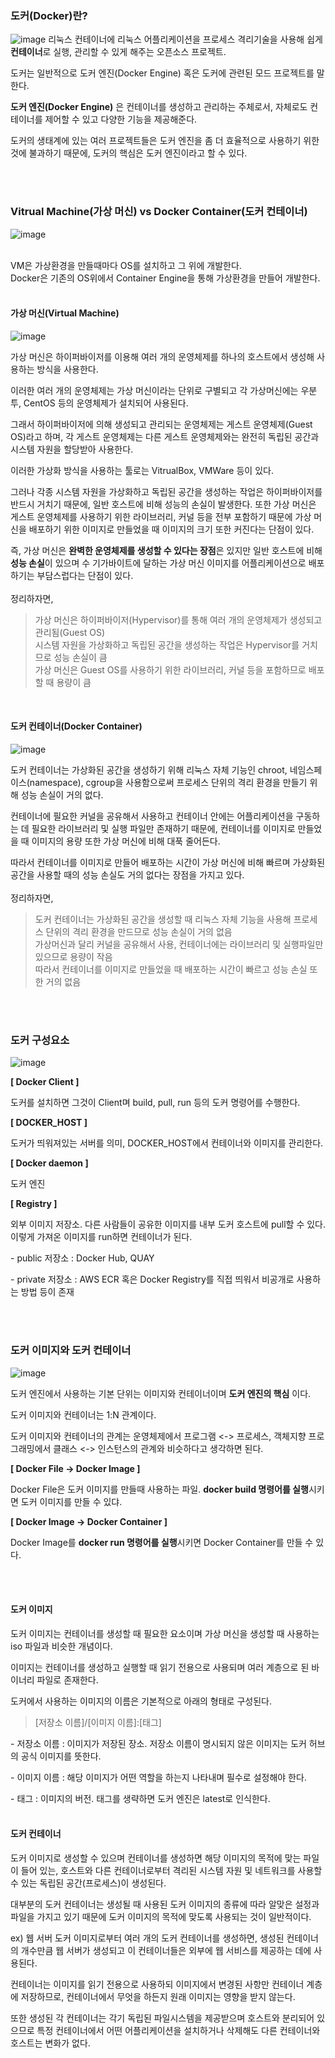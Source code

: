 ### **도커(Docker)란?**
![image](https://github.com/user-attachments/assets/72507968-99ce-4ee3-876a-67c27436acd9)
리눅스 컨테이너에 리눅스 어플리케이션을 프로세스 격리기술을 사용해 쉽게 **컨테이너**로 실행, 관리할 수 있게 해주는 오픈소스 프로젝트.

도커는 일반적으로 도커 엔진(Docker Engine) 혹은 도커에 관련된 모드 프로젝트를 말한다.

**도커 엔진(Docker Engine)** 은 컨테이너를 생성하고 관리하는 주체로서, 자체로도 컨테이너를 제어할 수 있고 다양한 기능을 제공해준다.

도커의 생태계에 있는 여러 프로젝트들은 도커 엔진을 좀 더 효율적으로 사용하기 위한 것에 불과하기 때문에, 도커의 핵심은 도커 엔진이라고 할 수 있다.

<br/><br/>
### **Vitrual Machine(가상 머신) vs Docker Container(도커 컨테이너)**
![image](https://github.com/user-attachments/assets/848d2fb9-3283-456c-9212-e5fccf4fcad6)
<br/><br/>

VM은 가상환경을 만들때마다 OS를 설치하고 그 위에 개발한다.<br/>
Docker은 기존의 OS위에서 Container Engine을 통해 가상환경을 만들어 개발한다.
<br/><br/>
#### **가상 머신(Virtual Machine)**

![image](https://github.com/user-attachments/assets/b4377783-fe32-4118-ba0a-8db18c00d31b)

가상 머신은 하이퍼바이저를 이용해 여러 개의 운영체제를 하나의 호스트에서 생성해 사용하는 방식을 사용한다.

이러한 여러 개의 운영체제는 가상 머신이라는 단위로 구별되고 각 가상머신에는 우분투, CentOS 등의 운영체제가 설치되어 사용된다.

그래서 하이퍼바이저에 의해 생성되고 관리되는 운영체제는 게스트 운영체제(Guest OS)라고 하며, 각 게스트 운영체제는 다른 게스트 운영체제와는 완전히 독립된 공간과 시스템 자원을 할당받아 사용한다.

이러한 가상화 방식을 사용하는 툴로는 VitrualBox, VMWare 등이 있다.

그러나 각종 시스템 자원을 가상화하고 독립된 공간을 생성하는 작업은 하이퍼바이저를 반드시 거치기 때문에, 일반 호스트에 비해 성능의 손실이 발생한다. 또한 가상 머신은 게스트 운영체제를 사용하기 위한 라이브러리, 커널 등을 전부 포함하기 때문에 가상 머신을 배포하기 위한 이미지로 만들었을 때 이미지의 크기 또한 커진다는 단점이 있다.

즉, 가상 머신은 **완벽한 운영체제를 생성할 수 있다는 장점**은 있지만 일반 호스트에 비해 **성능 손실**이 있으며 수 기가바이트에 달하는 가상 머신 이미지를 어플리케이션으로 배포하기는 부담스럽다는 단점이 있다.
<br/><br/>
정리하자면,

> 가상 머신은 하이퍼바이저(Hypervisor)를 통해 여러 개의 운영체제가 생성되고 관리됨(Guest OS)  
> 시스템 자원을 가상화하고 독립된 공간을 생성하는 작업은 Hypervisor를 거치므로 성능 손실이 큼  
> 가상 머신은 Guest OS를 사용하기 위한 라이브러리, 커널 등을 포함하므로 배포할 때 용량이 큼

<br/>

#### **도커 컨테이너(Docker Container)**
![image](https://github.com/user-attachments/assets/d0728389-6712-4ccd-96fd-7f2254d00acc)

도커 컨테이너는 가상화된 공간을 생성하기 위해 리눅스 자체 기능인 chroot, 네임스페이스(namespace), cgroup을 사용함으로써 프로세스 단위의 격리 환경을 만들기 위해 성능 손실이 거의 없다.

컨테이너에 필요한 커널을 공유해서 사용하고 컨테이너 안에는 어플리케이션을 구동하는 데 필요한 라이브러리 및 실행 파일만 존재하기 때문에, 컨테이너를 이미지로 만들었을 때 이미지의 용량 또한 가상 머신에 비해 대푹 줄어든다.

따라서 컨테이너를 이미지로 만들어 배포하는 시간이 가상 머신에 비해 빠르며 가상화된 공간을 사용할 때의 성능 손실도 거의 없다는 장점을 가지고 있다.
<br/><br/>
정리하자면,

> 도커 컨테이너는 가상화된 공간을 생성할 때 리눅스 자체 기능을 사용해 프로세스 단위의 격리 환경을 만드므로 성능 손실이 거의 없음  
> 가상머신과 달리 커널을 공유해서 사용, 컨테이너에는 라이브러리 및 실행파일만 있으므로 용량이 작음  
> 따라서 컨테이너를 이미지로 만들었을 때 배포하는 시간이 빠르고 성능 손실 또한 거의 없음



<br/><br/>
### **도커 구성요소**
![image](https://github.com/user-attachments/assets/9846c843-a2fa-4b39-ad00-4ee94868999d)

**\[ Docker Client \]**

도커를 설치하면 그것이 Client며 build, pull, run 등의 도커 명령어를 수행한다.

**\[ DOCKER\_HOST \]**

도커가 띄워져있는 서버를 의미, DOCKER\_HOST에서 컨테이너와 이미지를 관리한다.

**\[ Docker daemon \]**

도커 엔진

**\[ Registry \]**

외부 이미지 저장소. 다른 사람들이 공유한 이미지를 내부 도커 호스트에 pull할 수 있다. 이렇게 가져온 이미지를 run하면 컨테이너가 된다.

\- public 저장소 : Docker Hub, QUAY

\- private 저장소 : AWS ECR 혹은 Docker Registry를 직접 띄워서 비공개로 사용하는 방법 등이 존재

<br/><br/>
### **도커 이미지와 도커 컨테이너**
![image](https://github.com/user-attachments/assets/b82301d7-ffa4-4635-b969-dfa5679fede8)

도커 엔진에서 사용하는 기본 단위는 이미지와 컨테이너이며 **도커 엔진의 핵심** 이다.

도커 이미지와 컨테이너는 1:N 관계이다.

도커 이미지와 컨테이너의 관계는 운영체제에서 프로그램 <-> 프로세스, 객체지향 프로그래밍에서 클래스 <-> 인스턴스의 관계와 비슷하다고 생각하면 된다.

**\[ Docker File -> Docker Image \]**

Docker File은 도커 이미지를 만들때 사용하는 파일. **docker build 명령어를 실행**시키면 도커 이미지를 만들 수 있댜.

**\[ Docker Image -> Docker Container \]**

Docker Image를 **docker run 명령어를 실행**시키면 Docker Container를 만들 수 있다.

<br/><br/>

#### **도커 이미지**

도커 이미지는 컨테이너를 생성할 때 필요한 요소이며 가상 머신을 생성할 때 사용하는 iso 파일과 비슷한 개념이다.

이미지는 컨테이너를 생성하고 실행할 때 읽기 전용으로 사용되며 여러 계층으로 된 바이너리 파일로 존재한다.

도커에서 사용하는 이미지의 이름은 기본적으로 아래의 형태로 구성된다.

> \[저장소 이름\]/\[이미지 이름\]:\[태그\]

\- 저장소 이름 : 이미지가 저장된 장소. 저장소 이름이 명시되지 않은 이미지는 도커 허브의 공식 이미지를 뜻한다.

\- 이미지 이름 : 해당 이미지가 어떤 역할을 하는지 나타내며 필수로 설정해야 한다.

\- 태그 : 이미지의 버전. 태그를 생략하면 도커 엔진은 latest로 인식한다.
<br/><br/>

#### **도커 컨테이너**

도커 이미지로 생성할 수 있으며 컨테이너를 생성하면 해당 이미지의 목적에 맞는 파일이 들어 있는, 호스트와 다른 컨테이너로부터 격리된 시스템 자원 및 네트워크를 사용할 수 있는 독립된 공간(프로세스)이 생성된다.

대부분의 도커 컨테이너는 생성될 때 사용된 도커 이미지의 종류에 따라 알맞은 설정과 파일을 가지고 있기 때문에 도커 이미지의 목적에 맞도록 사용되는 것이 일반적이다.

ex) 웹 서버 도커 이미지로부터 여러 개의 도커 컨테이너를 생성하면, 생성된 컨테이너의 개수만큼 웹 서버가 생성되고 이 컨테이너들은 외부에 웹 서비스를 제공하는 데에 사용된다.

컨테이너는 이미지를 읽기 전용으로 사용하되 이미지에서 변경된 사항만 컨테이너 계층에 저장하므로, 컨테이너에서 무엇을 하든지 원래 이미지는 영향을 받지 않는다.

또한 생성된 각 컨테이너는 각기 독립된 파일시스템을 제공받으며 호스트와 분리되어 있으므로 특정 컨테이너에서 어떤 어플리케이션을 설치하거나 삭제해도 다른 컨테이너와 호스트는 변화가 없다.
